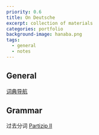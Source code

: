 ```yaml
---
priority: 0.6
title: On Deutsche
excerpt: collection of materials
categories: portfolio
background-image: hanaba.png
tags:
  - general
  - notes
---
```


## General

[词典导航](https://github.com/Dictionaryphile/All_Dictionaries)

## Grammar

过去分词 [Partizip II](https://www.douban.com/note/730289435/)